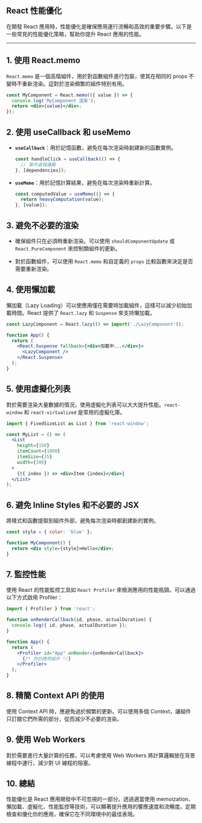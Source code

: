 ## React 性能優化

在開發 React 應用時，性能優化是確保應用運行流暢和高效的重要步驟。以下是一些常見的性能優化策略，幫助你提升 React 應用的性能。

---

## 1. 使用 React.memo

`React.memo` 是一個高階組件，用於對函數組件進行包裝，使其在相同的 props 不變時不重新渲染。這對於渲染頻繁的組件特別有用。

```jsx
const MyComponent = React.memo(({ value }) => {
  console.log('MyComponent 渲染');
  return <div>{value}</div>;
});
```

## 2. 使用 useCallback 和 useMemo

- **`useCallback`**：用於記憶函數，避免在每次渲染時創建新的函數實例。

  ```jsx
  const handleClick = useCallback(() => {
    // 事件處理邏輯
  }, [dependencies]);
  ```

- **`useMemo`**：用於記憶計算結果，避免在每次渲染時重新計算。

  ```jsx
  const computedValue = useMemo(() => {
    return heavyComputation(value);
  }, [value]);
  ```

## 3. 避免不必要的渲染

- 確保組件只在必須時重新渲染。可以使用 `shouldComponentUpdate` 或 `React.PureComponent` 來控制類組件的更新。

- 對於函數組件，可以使用 `React.memo` 和自定義的 `props` 比較函數來決定是否需要重新渲染。

## 4. 使用懶加載

懶加載（Lazy Loading）可以使應用僅在需要時加載組件，這樣可以減少初始加載時間。React 提供了 `React.lazy` 和 `Suspense` 來支持懶加載。

```jsx
const LazyComponent = React.lazy(() => import('./LazyComponent'));

function App() {
  return (
    <React.Suspense fallback={<div>加載中...</div>}>
      <LazyComponent />
    </React.Suspense>
  );
}
```

## 5. 使用虛擬化列表

對於需要渲染大量數據的情況，使用虛擬化列表可以大大提升性能。`react-window` 和 `react-virtualized` 是常用的虛擬化庫。

```jsx
import { FixedSizeList as List } from 'react-window';

const MyList = () => (
  <List
    height={150}
    itemCount={1000}
    itemSize={35}
    width={300}
  >
    {({ index }) => <div>Item {index}</div>}
  </List>
);
```

## 6. 避免 Inline Styles 和不必要的 JSX

將樣式和函數提取到組件外部，避免每次渲染時都創建新的實例。

```jsx
const style = { color: 'blue' };

function MyComponent() {
  return <div style={style}>Hello</div>;
}
```

## 7. 監控性能

使用 React 的性能監控工具如 `React Profiler` 來檢測應用的性能瓶頸。可以通過以下方式啟用 Profiler：

```jsx
import { Profiler } from 'react';

function onRenderCallback(id, phase, actualDuration) {
  console.log({ id, phase, actualDuration });
}

function App() {
  return (
    <Profiler id="App" onRender={onRenderCallback}>
      {/* 你的應用組件 */}
    </Profiler>
  );
}
```

## 8. 精簡 Context API 的使用

使用 Context API 時，應避免過於頻繁的更新。可以使用多個 Context，讓組件只訂閱它們所需的部分，從而減少不必要的渲染。

## 9. 使用 Web Workers

對於需要進行大量計算的任務，可以考慮使用 Web Workers 將計算邏輯放在背景線程中運行，減少對 UI 線程的阻塞。

## 10. 總結

性能優化是 React 應用開發中不可忽視的一部分。透過適當使用 memoization、懶加載、虛擬化、性能監控等技術，可以顯著提升應用的響應速度和流暢度。定期檢查和優化你的應用，確保它在不同環境中的最佳表現。
